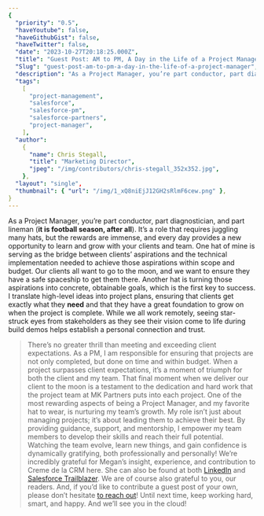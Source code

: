 ```yaml
---
{
  "priority": "0.5",
  "haveYoutube": false,
  "haveGithubGist": false,
  "haveTwitter": false,
  "date": "2023-10-27T20:18:25.000Z",
  "title": "Guest Post: AM to PM, A Day in the Life of a Project Manager",
  "Slug": "guest-post-am-to-pm-a-day-in-the-life-of-a-project-manager",
  "description": "As a Project Manager, you’re part conductor, part diagnostician, and part lineman (it is football season, after all). It’s a role that requires juggling many hats, but the rewards are immense, and every day provides a new opportunity to learn and grow with your clients and team..",
  "tags":
    [
      "project-management",
      "salesforce",
      "salesforce-pm",
      "salesforce-partners",
      "project-manager",
    ],
  "author":
    {
      "name": Chris Stegall,
      "title": "Marketing Director",
      "jpeg": "/img/contributors/chris-stegall_352x352.jpg",
    },
  "layout": "single",
  "thumbnail": { "url": "/img/1_xQ8niEjJ12GH2sRlmF6cew.png" },
}
---
```


As a Project Manager, you’re part conductor, part diagnostician, and part lineman (**it is football season, after all**). It’s a role that requires juggling many hats, but the rewards are immense, and every day provides a new opportunity to learn and grow with your clients and team.
One hat of mine is serving as the bridge between clients’ aspirations and the technical implementation needed to achieve those aspirations within scope and budget. Our clients all want to go to the moon, and we want to ensure they have a safe spaceship to get them there.
Another hat is turning those aspirations into concrete, obtainable goals, which is the first key to success. I translate high-level ideas into project plans, ensuring that clients get exactly what they **need** and that they have a great foundation to grow on when the project is complete. While we all work remotely, seeing star-struck eyes from stakeholders as they see their vision come to life during build demos helps establish a personal connection and trust.

> There’s no greater thrill than meeting and exceeding client expectations.
> As a PM, I am responsible for ensuring that projects are not only completed, but done on time and within budget. When a project surpasses client expectations, it’s a moment of triumph for both the client and my team. That final moment when we deliver our client to the moon is a testament to the dedication and hard work that the project team at MK Partners puts into each project.
> One of the most rewarding aspects of being a Project Manager, and my favorite hat to wear, is nurturing my team’s growth. My role isn’t just about managing projects; it’s about leading them to achieve their best. By providing guidance, support, and mentorship, I empower my team members to develop their skills and reach their full potential. Watching the team evolve, learn new things, and gain confidence is dynamically gratifying, both professionally and personally!
> We’re incredibly grateful for Megan’s insight, experience, and contribution to Creme de la CRM here. She can also be found at both [LinkedIn](https://www.linkedin.com/in/megan-laputz/) and [Salesforce Trailblazer](https://www.salesforce.com/trailblazer/mlaputz).
> We are of course also grateful to you, our readers. And, if you’d like to contribute a guest post of your own, please don’t hesitate [to reach out](https://mkpartners.com/)!
> Until next time, keep working hard, smart, and happy. And we’ll see you in the cloud!
